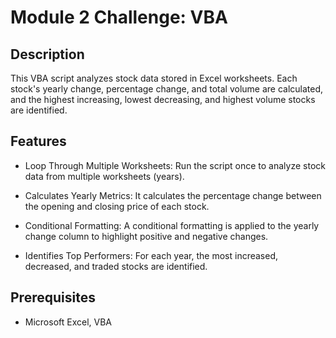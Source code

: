# Module 2 Challenge: VBA

## Description

This VBA script analyzes stock data stored in Excel worksheets. Each stock's yearly change, percentage change, and total volume are calculated, and the highest increasing, lowest decreasing, and highest volume stocks are identified.

## Features

- Loop Through Multiple Worksheets: Run the script once to analyze stock data from multiple worksheets (years).

- Calculates Yearly Metrics: It calculates the percentage change between the opening and closing price of each stock.

- Conditional Formatting: A conditional formatting is applied to the yearly change column to highlight positive and negative changes.

- Identifies Top Performers: For each year, the most increased, decreased, and traded stocks are identified.

## Prerequisites

- Microsoft Excel, VBA
